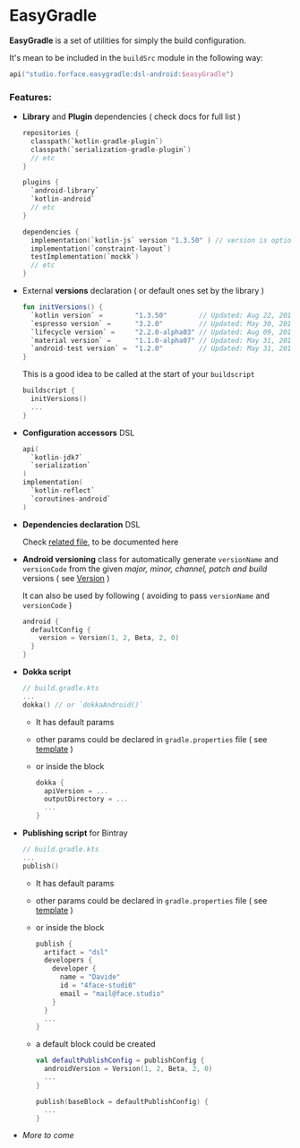 # EasyGradle

**EasyGradle** is a set of utilities for simply the build configuration.

It's mean to be included in the `buildSrc` module in the following way:

```kotlin
api("studio.forface.easygradle:dsl-android:$easyGradle")
```

### Features:

* **Library** and **Plugin** dependencies ( check docs for full list )

  ```kotlin
  repositories {
    classpath(`kotlin-gradle-plugin`)
    classpath(`serialization-gradle-plugin`)
    // etc
  }
  
  plugins {
    `android-library`
    `kotlin-android`
    // etc
  }
  
  dependencies {
    implementation(`kotlin-js` version "1.3.50" ) // version is optional
    implementation(`constraint-layout`)
    testImplementation(`mockk`)
    // etc
  }
  ```

* External **versions** declaration ( or default ones set by the library )

  ```kotlin
  fun initVersions() {
    `kotlin version` =        "1.3.50"        // Updated: Aug 22, 2019
    `espresso version` =      "3.2.0"         // Updated: May 30, 2019
    `lifecycle version` =     "2.2.0-alpha03" // Updated: Aug 09, 2019
    `material version` =      "1.1.0-alpha07" // Updated: May 31, 2019
    `android-test version` =  "1.2.0"         // Updated: May 31, 2019
  }
  ```

  This is a good idea to be called at the start of your `buildscript`

  ```kotlin
  buildscript {
    initVersions()
    ...
  }
  ```

* **Configuration accessors** DSL

  ```kotlin
  api(
    `kotlin-jdk7`
    `serialization`
  )
  implementation(
    `kotlin-reflect`
    `coroutines-android`
  )
  ```

* **Dependencies declaration** DSL

  Check [related file](https://github.com/4face-studi0/EasyGradle/blob/master/dsl/src/main/kotlin/studio/forface/easygradle/dsl/Dependency.kt), to be documented here

* **Android versioning** class for automatically generate `versionName` and `versionCode` from the given *major, minor, channel, patch and build* versions ( see [Version](https://github.com/4face-studi0/EasyGradle/blob/master/dsl-android/src/main/kotlin/studio/forface/easygradle/dsl/android/Version.kt) ) 

  It can also be used by following ( avoiding to pass `versionName` and `versionCode` )

  ```kotlin
  android {
    defaultConfig {
      version = Version(1, 2, Beta, 2, 0)
    }
  }
  ```

* **Dokka script**

  ```kotlin
  // build.gradle.kts
  ...
  dokka() // or `dokkaAndroid()`
  ```

  * It has default params

  * other params could be declared in `gradle.properties` file ( see [template](https://github.com/4face-studi0/EasyGradle/blob/master/gradle.properties.template) )

  * or inside the block 

    ```kotlin
    dokka {
      apiVersion = ...
      outputDirectory = ...
      ...
    }
    ```

* **Publishing script** for Bintray

  ```kotlin
  // build.gradle.kts
  ...
  publish()
  ```

  * It has default params

  * other params could be declared in `gradle.properties` file ( see [template](https://github.com/4face-studi0/EasyGradle/blob/master/gradle.properties.template) )

  * or inside the block

    ```kotlin
    publish {
      artifact = "dsl"
      developers {
        developer {
          name = "Davide"
          id = "4face-studi0"
          email = "mail@face.studio"
        }
      }
      ...
    }
    ```

  * a default block could be created

    ```kotlin
    val defaultPublishConfig = publishConfig {
      androidVersion = Version(1, 2, Beta, 2, 0)
      ...
    }
    
    publish(baseBlock = defaultPublishConfig) {
      ...
    }
    ```

* *More to come*

